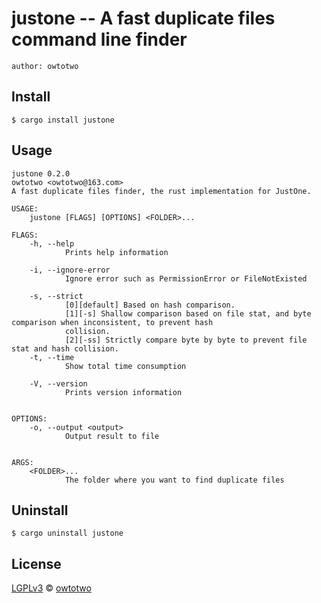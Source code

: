 # justone -- A fast duplicate files command line finder

`author: owtotwo`


## Install

```
$ cargo install justone
```


## Usage

```
justone 0.2.0
owtotwo <owtotwo@163.com>
A fast duplicate files finder, the rust implementation for JustOne.

USAGE:
    justone [FLAGS] [OPTIONS] <FOLDER>...

FLAGS:
    -h, --help
            Prints help information

    -i, --ignore-error
            Ignore error such as PermissionError or FileNotExisted

    -s, --strict
            [0][default] Based on hash comparison.
            [1][-s] Shallow comparison based on file stat, and byte comparison when inconsistent, to prevent hash
            collision.
            [2][-ss] Strictly compare byte by byte to prevent file stat and hash collision.
    -t, --time
            Show total time consumption

    -V, --version
            Prints version information


OPTIONS:
    -o, --output <output>
            Output result to file


ARGS:
    <FOLDER>...
            The folder where you want to find duplicate files

```


## Uninstall

```
$ cargo uninstall justone
```


## License
[LGPLv3](./License) © [owtotwo](https://github.com/owtotwo)
